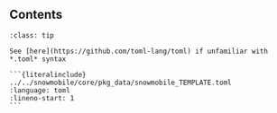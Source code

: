 ## Contents

```{admonition} Tip
:class: tip

See [here](https://github.com/toml-lang/toml) if unfamiliar with *.toml* syntax
```

````{tabbed} snowmobile.toml
```{literalinclude} ../../snowmobile/core/pkg_data/snowmobile_TEMPLATE.toml
:language: toml
:lineno-start: 1
```
````
